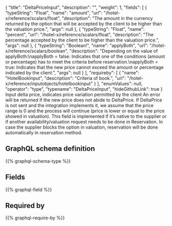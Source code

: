 {
  "title": "DeltaPriceInput",
  "description": "",
  "weight": 1,
  "fields": [
    {
      "typeString": "Float",
      "name": "amount",
      "url": "/hotel-x/reference/scalars/float",
      "description": "The amount in the currency returned by the option that will be accepted by the client to be higher than the valuation price.",
      "args": null
    },
    {
      "typeString": "Float",
      "name": "percent",
      "url": "/hotel-x/reference/scalars/float",
      "description": "The percentage accepted by the client to be higher than the valuation price.",
      "args": null
    },
    {
      "typeString": "Boolean!",
      "name": "applyBoth",
      "url": "/hotel-x/reference/scalars/boolean",
      "description": "Depending on the value of applyBoth:\napplyBoth = false: Indicates that one of the conditions (amount or percentage) has to meet the criteria before reservation.\napplyBoth = true: Indicates that the new price cannot exceed the amount or percentage indicated by the client.",
      "args": null
    }
  ],
  "requireby": [
    {
      "name": "HotelBookInput",
      "description": "Criteria of book.",
      "url": "/hotel-x/reference/inputobjects/hotelbookinput"
    }
  ],
  "enumValues": null,
  "operator": "type",
  "typename": "DeltaPriceInput",
  "hideGithubLink": true
}
Input delta price, indicates price variation permitted by the client
An error will be returned if the new price does not abide to DeltaPrice. If DeltaPrice is not sent and the integration implements it, we assume that the price range is 0 and the process will continue 
(price is lower or equal to the price showed in valuation).
This field is implemented if it’s native to the supplier or if another availability/valuation request needs to be done in Reservation. In case the supplier blocks the option in valuation, reservation 
will be done automatically in reservation method.
## GraphQL schema definition

{{% graphql-schema-type %}}

## Fields

{{% graphql-field %}}

## Required by

{{% graphql-require-by %}}
